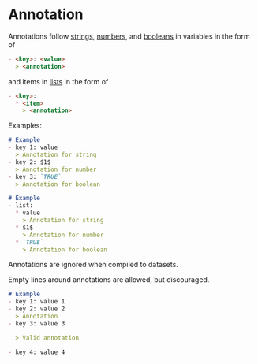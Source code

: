 # Annotation

Annotations follow
[strings](Variable.html#string),
[numbers](Variable.html#number),
and
[booleans](Variable.html#boolean)
in variables in the form of
```markdown
- <key>: <value>
  > <annotation>
```
and items in [lists](Variable.html#list) in the form of

```markdown
- <key>:
  * <item>
    > <annotation>
```

Examples:

```markdown
# Example
- key 1: value
  > Annotation for string
- key 2: $1$
  > Annotation for number
- key 3: `TRUE`
  > Annotation for boolean
```
<EditorLite-EditorLite item="annotation1" />

```markdown
# Example
- list:
  * value
    > Annotation for string
  * $1$
    > Annotation for number
  * `TRUE`
    > Annotation for boolean
```
<EditorLite-EditorLite item="annotation2" />

Annotations are ignored when compiled to datasets.

Empty lines around annotations are allowed, but discouraged.

```markdown
# Example
- key 1: value 1
- key 2: value 2
  > Annotation
- key 3: value 3

  > Valid annotation

- key 4: value 4
```
<EditorLite-EditorLite item="annotation3" />
